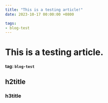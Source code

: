 ```yaml
---
title: "This is a testing article!"
date: 2023-10-17 00:00:00 +0800

tags:
- blog-test
---
```


# This is a testing article.
#### tag: `blog-test`

## h2title
### h3title